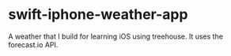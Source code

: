 swift-iphone-weather-app
========================

A weather that I build for learning iOS using treehouse. It uses the forecast.io API.
